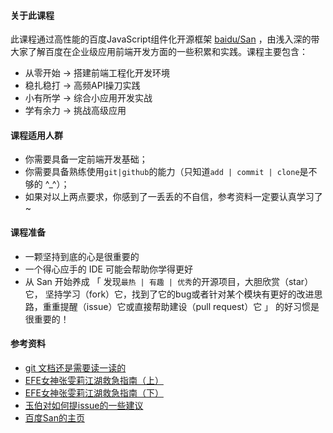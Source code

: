#### 关于此课程
此课程通过高性能的百度JavaScript组件化开源框架 [baidu/San](https://github.com/baidu/san) ，由浅入深的带大家了解百度在企业级应用前端开发方面的一些积累和实践。课程主要包含：
- 从零开始 -> 搭建前端工程化开发环境
- 稳扎稳打 -> 高频API操刀实践
- 小有所学 -> 综合小应用开发实战
- 学有余力 -> 挑战高级应用

#### 课程适用人群
- 你需要具备一定前端开发基础；
- 你需要具备熟练使用`git|github`的能力（只知道`add | commit | clone`是不够的 ^_^）；
- 如果对以上两点要求，你感到了一丢丢的不自信，参考资料一定要认真学习了~

#### 课程准备
- 一颗坚持到底的心是很重要的
- 一个得心应手的 IDE 可能会帮助你学得更好
- 从 San 开始养成 「 发现`最热 | 有趣 | 优秀`的开源项目，大胆欣赏（star）它， 坚持学习（fork）它，找到了它的bug或者针对某个模块有更好的改进思路，重重提醒（issue）它或直接帮助建设（pull request）它 」 的好习惯是很重要的！

#### 参考资料
- [git 文档还是需要读一读的](https://git-scm.com/docs)
- [EFE女神张雯莉江湖救急指南（上）](http://zhangwenli.com/blog/2016/02/19/ask-for-technical-help/)
- [EFE女神张雯莉江湖救急指南（下）](http://zhangwenli.com/blog/2016/02/21/ask-for-technical-help/)
- [玉伯对如何提issue的一些建议](https://github.com/seajs/seajs/issues/545)
- [百度San的主页](https://baidu.github.io/san/)